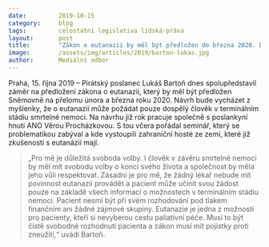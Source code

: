 ```yaml
---
date:         2019-10-15
category:     blog
tags:         celostátní legislativa lidská-práva
layout:       post
title:        "Zákon o eutanazii by měl být předložen do března 2020. Důležitá je svoboda volby, věří Pirát Bartoň"
image:        /assets/img/articles/2019/barton-lukas.jpg
author:       Mediální odbor
---
```

 

Praha, 15. října 2019 – Pirátský poslanec Lukáš Bartoň dnes spolupředstavil záměr na předložení zákona o eutanazii, který by měl být předložen Sněmovně na přelomu února a března roku 2020. Návrh bude vycházet z myšlenky, že o eutanazii může požádat pouze dospělý člověk v terminálním stádiu smrtelné nemoci. Na návrhu již rok pracuje společně s poslankyní hnutí ANO Věrou Procházkovou. S tou včera pořádal seminář, který se problematikou zabýval a kde vystoupili zahraniční hosté ze zemí, které již zkušenosti s eutanázií mají. 

> „Pro mě je důležitá svoboda volby. I člověk v závěru smrtelné nemoci by měl mít svobodu volby o konci svého života a společnost by měla jeho vůli respektovat. Zásadní je pro mě, že žádný lékař nebude mít povinnost eutanazii provádět a pacient může učinit svou žádost pouze na základě všech informací o možnostech v terminálním stádiu nemoci. Pacient nesmí být při svém rozhodování pod tlakem finančním ani žádné zájmové skupiny. Eutanazie je jedna z možností pro pacienty, kteří si nevyberou cestu paliativní péče. Musí to být čistě svobodné rozhodnutí pacienta a zákon musí mít pojistky proti zneužití,“ uvádí Bartoň.

